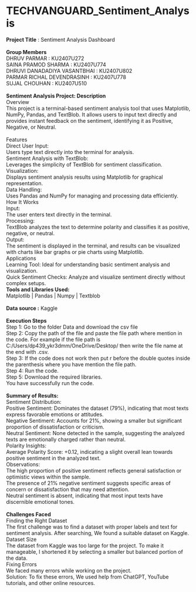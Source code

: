 # TECHVANGUARD_Sentiment_Analysis
**Project Title** : Sentiment Analysis Dashboard
<br>
<br>
**Group Members**
<br>
DHRUV PARMAR : KU2407U272 
<br>
SAINA PRAMOD SHARMA : KU2407U774 
<br>
DHRUVI DANADADIYA VASANTBHAI : KU2407U802 
<br>
PARMAR RICHAL DEVENDRASINH : KU2407U778 
<br>
SUJAL CHOUHAN : KU2407U510 
<br>
<br>
**Sentiment Analysis Project: Description**<br>
Overview<br>
This project is a terminal-based sentiment analysis tool that uses Matplotlib, NumPy, Pandas, and TextBlob. It allows users to input text directly and provides instant feedback on the sentiment, identifying it as Positive, Negative, or Neutral.<br>
<br>
Features<br>
Direct User Input:<br>
Users type text directly into the terminal for analysis.<br>
Sentiment Analysis with TextBlob:<br>
Leverages the simplicity of TextBlob for sentiment classification.<br>
Visualization:<br>
Displays sentiment analysis results using Matplotlib for graphical representation.<br>
Data Handling:<br>
Uses Pandas and NumPy for managing and processing data efficiently.<br>
How It Works<br>
Input:<br>
The user enters text directly in the terminal.<br>
Processing:<br>
TextBlob analyzes the text to determine polarity and classifies it as positive, negative, or neutral.<br>
Output:<br>
The sentiment is displayed in the terminal, and results can be visualized with charts like bar graphs or pie charts using Matplotlib.<br>
Applications<br>
Learning Tool: Ideal for understanding basic sentiment analysis and visualization.<br>
Quick Sentiment Checks: Analyze and visualize sentiment directly without complex setups.
<br>
**Tools and Libraries Used:**
<br>
Matplotlib | Pandas | Numpy | Textblob
<br>
<br>
**Data source :** Kaggle 
<br>
<br>
**Execution Steps**
<br>
Step 1: Go to the folder Data and download the csv file
<br>
Step 2: Copy the path of the file and paste the file path where mention in the code. For example if the file path is C:/Users/dp439_ykr3dmm/OneDrive/Desktop/ then write the file name at the end with .csv.
<br>
Step 3: If the code does not work then put r before the double quotes inside the parenthesis where you have mention the file path.
<br>
Step 4: Run the code.
<br>
Step 5: Download the required libraries.
<br>
You have successfully run the code.
<br>
<br>
**Summary of Results:**
<br>
Sentiment Distribution:
<br>
Positive Sentiment: Dominates the dataset (79%), indicating that most texts express favorable emotions or attitudes.
<br>
Negative Sentiment: Accounts for 21%, showing a smaller but significant proportion of dissatisfaction or criticism.
<br>
Neutral Sentiment: None detected in the sample, suggesting the analyzed texts are emotionally charged rather than neutral.
<br>
Polarity Insights:
<br>
Average Polarity Score: +0.12, indicating a slight overall lean towards positive sentiment in the analyzed text.
<br>
Observations:
<br>
The high proportion of positive sentiment reflects general satisfaction or optimistic views within the sample.
<br>
The presence of 21% negative sentiment suggests specific areas of concern or dissatisfaction that may need attention.
<br>
Neutral sentiment is absent, indicating that most input texts have discernible emotional tones.
<br>
<br>
**Challenges Faced**
<br>
Finding the Right Dataset
<br>
The first challenge was to find a dataset with proper labels and text for sentiment analysis. After searching, We found a suitable dataset on Kaggle.
<br>
Dataset Size
<br>
The dataset from Kaggle was too large for the project. To make it manageable, I shortened it by selecting a smaller but balanced portion of the data.
<br>
Fixing Errors
<br>
We faced many errors while working on the project.
<br>
Solution: To fix these errors, We used help from ChatGPT, YouTube tutorials, and other online resources.
